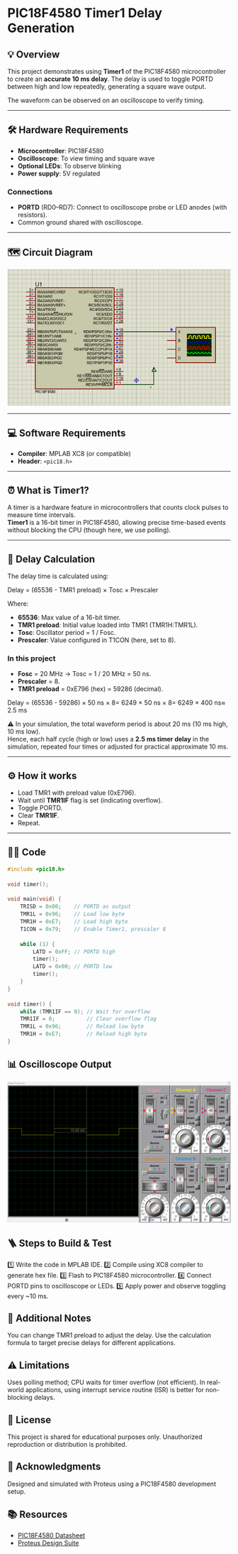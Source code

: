 # PIC18F4580 Timer1 Delay Generation

## 💡 Overview
This project demonstrates using **Timer1** of the PIC18F4580 microcontroller to create an **accurate 10 ms delay**. The delay is used to toggle PORTD between high and low repeatedly, generating a square wave output.  

The waveform can be observed on an oscilloscope to verify timing.

---

## 🛠️ Hardware Requirements

- **Microcontroller**: PIC18F4580
- **Oscilloscope**: To view timing and square wave
- **Optional LEDs**: To observe blinking
- **Power supply**: 5V regulated

### Connections

- **PORTD** (RD0–RD7): Connect to oscilloscope probe or LED anodes (with resistors).
- Common ground shared with oscilloscope.

---

## 🗺️ Circuit Diagram

![Schematic](timer1.png)

---

## 💻 Software Requirements

- **Compiler**: MPLAB XC8 (or compatible)
- **Header**: `<pic18.h>`

---

## ⏰ What is Timer1?

A timer is a hardware feature in microcontrollers that counts clock pulses to measure time intervals.  
**Timer1** is a 16-bit timer in PIC18F4580, allowing precise time-based events without blocking the CPU (though here, we use polling).

---

## 🧮 Delay Calculation

The delay time is calculated using:

Delay = (65536 - TMR1 preload) × Tosc × Prescaler

Where:  
- **65536**: Max value of a 16-bit timer.  
- **TMR1 preload**: Initial value loaded into TMR1 (TMR1H:TMR1L).  
- **Tosc**: Oscillator period = 1 / Fosc.  
- **Prescaler**: Value configured in T1CON (here, set to 8).

### In this project

- **Fosc** = 20 MHz → Tosc = 1 / 20 MHz = 50 ns.
- **Prescaler** = 8.
- **TMR1 preload** = 0xE796 (hex) = 59286 (decimal).

Delay = (65536 - 59286) × 50 ns × 8= 6249 × 50 ns × 8= 6249 × 400 ns≈ 2.5 ms

⚠️ In your simulation, the total waveform period is about 20 ms (10 ms high, 10 ms low).  
Hence, each half cycle (high or low) uses a **2.5 ms timer delay** in the simulation, repeated four times or adjusted for practical approximate 10 ms.

---

## ⚙️ How it works

- Load TMR1 with preload value (0xE796).
- Wait until **TMR1IF** flag is set (indicating overflow).
- Toggle PORTD.
- Clear **TMR1IF**.
- Repeat.

---

## 🧑‍💻 Code

```c
#include <pic18.h>

void timer();

void main(void) {
    TRISD = 0x00;    // PORTD as output
    TMR1L = 0x96;    // Load low byte
    TMR1H = 0xE7;    // Load high byte
    T1CON = 0x79;    // Enable Timer1, prescaler 8

    while (1) {
        LATD = 0xFF; // PORTD high
        timer();
        LATD = 0x00; // PORTD low
        timer();
    }
}

void timer() {
    while (TMR1IF == 0); // Wait for overflow
    TMR1IF = 0;          // Clear overflow flag
    TMR1L = 0x96;        // Reload low byte
    TMR1H = 0xE7;        // Reload high byte
}

```

## 📊 Oscilloscope Output

![Schematic](timer1_osc.png)


## 🪜 Steps to Build & Test

1️⃣ Write the code in MPLAB IDE.
2️⃣ Compile using XC8 compiler to generate hex file.
3️⃣ Flash to PIC18F4580 microcontroller.
4️⃣ Connect PORTD pins to oscilloscope or LEDs.
5️⃣ Apply power and observe toggling every ~10 ms.



## 💬 Additional Notes

You can change TMR1 preload to adjust the delay.
Use the calculation formula to target precise delays for different applications.


## ⚠️ Limitations

Uses polling method; CPU waits for timer overflow (not efficient).
In real-world applications, using interrupt service routine (ISR) is better for non-blocking delays.


## 📄 License
This project is shared for educational purposes only. Unauthorized reproduction or distribution is prohibited.

## 🙏 Acknowledgments
Designed and simulated with Proteus using a PIC18F4580 development setup.

## 📚 Resources

- [PIC18F4580 Datasheet](https://ww1.microchip.com/downloads/en/DeviceDoc/39626b.pdf)
- [Proteus Design Suite](https://www.labcenter.com/)



